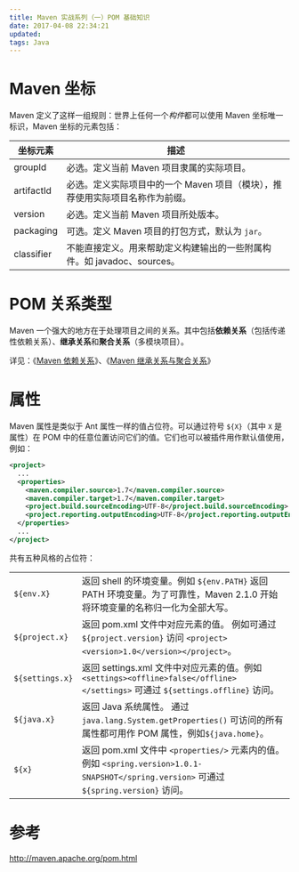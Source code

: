 ```yaml
---
title: Maven 实战系列（一）POM 基础知识
date: 2017-04-08 22:34:21
updated:
tags: Java
---
```


# Maven 坐标

Maven 定义了这样一组规则：世界上任何一个*构件*都可以使用 Maven 坐标唯一标识，Maven 坐标的元素包括：

| 坐标元素       | 描述                                       |
| ---------- | ---------------------------------------- |
| groupId    | 必选。定义当前 Maven 项目隶属的实际项目。                 |
| artifactId | 必选。定义实际项目中的一个 Maven 项目（模块），推荐使用实际项目名称作为前缀。 |
| version    | 必选。定义当前 Maven 项目所处版本。                    |
| packaging  | 可选。定义 Maven 项目的打包方式，默认为 `jar`。           |
| classifier | 不能直接定义。用来帮助定义构建输出的一些附属构件。如 javadoc、sources。 |

# POM 关系类型

Maven 一个强大的地方在于处理项目之间的关系。其中包括**依赖关系**（包括传递性依赖关系）、**继承关系**和**聚合关系**（多模块项目）。 

详见：《[Maven 依赖关系](/2018/04/20/maven-dependencies/)》、《[Maven 继承关系与聚合关系](/2018/04/21/maven-inheritance/)》

# 属性

Maven 属性是类似于 Ant 属性一样的值占位符。可以通过符号  `${X}`（其中 `X` 是属性）在 POM 中的任意位置访问它们的值。它们也可以被插件用作默认值使用，例如：

```xml
<project>
  ...
  <properties>
    <maven.compiler.source>1.7</maven.compiler.source>
    <maven.compiler.target>1.7</maven.compiler.target>
    <project.build.sourceEncoding>UTF-8</project.build.sourceEncoding>
    <project.reporting.outputEncoding>UTF-8</project.reporting.outputEncoding>
  </properties>
  ...
</project>
```

共有五种风格的占位符：

|                 |                                          |
| --------------- | ---------------------------------------- |
| `${env.X}`      | 返回 shell 的环境变量。例如 `${env.PATH}` 返回 PATH 环境变量。为了可靠性，Maven 2.1.0 开始将环境变量的名称归一化为全部大写。 |
| `${project.x}`  | 返回 pom.xml 文件中对应元素的值。 例如可通过 `${project.version}` 访问 `<project><version>1.0</version></project>`。 |
| `${settings.x}` | 返回 settings.xml 文件中对应元素的值。例如 `<settings><offline>false</offline></settings>` 可通过 `${settings.offline}` 访问。 |
| `${java.x}`     | 返回 Java 系统属性。 通过 `java.lang.System.getProperties()` 可访问的所有属性都可用作 POM 属性，例如`${java.home}`。 |
| `${x}`          | 返回 pom.xml 文件中 `<properties/>` 元素内的值。例如 `<spring.version>1.0.1-SNAPSHOT</spring.version>` 可通过 `${spring.version}` 访问。 |

# 参考

http://maven.apache.org/pom.html
